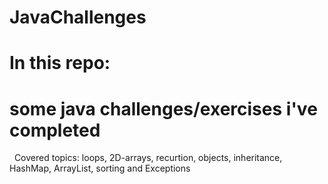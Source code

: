 # JavaChallenges

# In this repo:
# some java challenges/exercises i've completed
   Covered topics: loops, 2D-arrays, recurtion, objects, inheritance, HashMap, ArrayList, sorting and Exceptions
